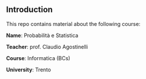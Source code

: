 ## Introduction

This repo contains material about the following course:

**Name**: Probabilità e Statistica

**Teacher**: prof. Claudio Agostinelli

**Course**: Informatica (BCs)

**University**: Trento
